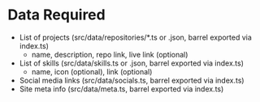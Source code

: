 # Data Required

- List of projects (src/data/repositories/*.ts or .json, barrel exported via index.ts)
  - name, description, repo link, live link (optional)
- List of skills (src/data/skills.ts or .json, barrel exported via index.ts)
  - name, icon (optional), link (optional)
- Social media links (src/data/socials.ts, barrel exported via index.ts)
- Site meta info (src/data/meta.ts, barrel exported via index.ts)
